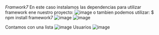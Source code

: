 *Framwork7*
En este caso instalamos las dependencias para utilizar framework ene nuestro proyecto: 
![image](https://github.com/GianeCR/Practica2-02/assets/125288026/d6da19c1-dc93-4348-b399-acb043fce649)
o tambien podemos utilizar: 
$ npm install framework7
![image](https://github.com/GianeCR/Practica2-02/assets/125288026/b83e3a2d-735f-4771-b9bb-0746355da462)
![image](https://github.com/GianeCR/Practica2-02/assets/125288026/9e71642a-0f5e-4719-b1c5-b5c6ea5fe2f2)

Contamos con una lista
![image](https://github.com/GianeCR/Practica2-02/assets/125288026/274a1d42-410f-4db9-8631-eb5311f6cd8e)
Usuarios
![image](https://github.com/GianeCR/Practica2-02/assets/125288026/25d8b8fb-933a-4f10-a9e0-4efff35b6768)

